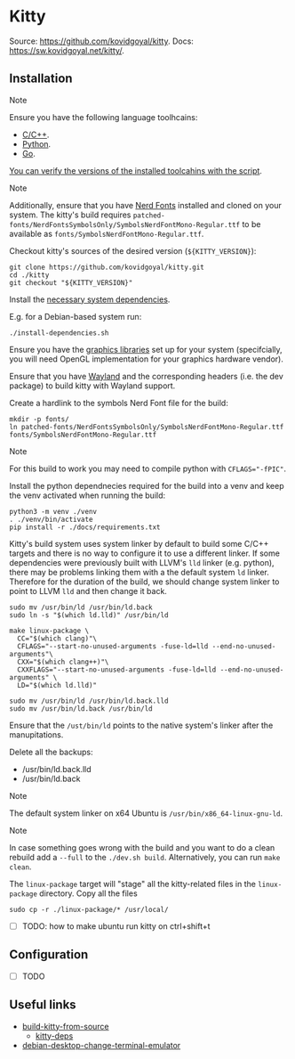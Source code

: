 # Kitty

Source: https://github.com/kovidgoyal/kitty.
Docs: https://sw.kovidgoyal.net/kitty/.

## Installation

> [!NOTE]
>
> Ensure you have the following language toolhcains:
> - [C/C++](../system-setup/toolchains/llvm/README.md).
> - [Python](../system-setup/toolchains/python/README.md).
> - [Go](../system-setup/toolchains/go/README.md).
>
> [You can verify the versions of the installed toolcahins with the script](../system-setup/toolchains/README.md#verify-versions-of-the-installed-toolchains).

> [!NOTE]
>
> Additionally, ensure that you have [Nerd Fonts](../system-setup/fonts.md#nerd-fonts) installed and cloned on your system. The kitty's build requires `patched-fonts/NerdFontsSymbolsOnly/SymbolsNerdFontMono-Regular.ttf` to be available as `fonts/SymbolsNerdFontMono-Regular.ttf`.

Checkout kitty's sources of the desired version (`${KITTY_VERSION}`):

```shell
git clone https://github.com/kovidgoyal/kitty.git
cd ./kitty
git checkout "${KITTY_VERSION}"
```

Install the [necessary system dependencies][kitty-deps].

E.g. for a Debian-based system run:

```shell
./install-dependencies.sh
```

Ensure you have the [graphics libraries](../../system-setup/graphics.md) set up for your system (specifcially, you will need OpenGL implementation for your graphics hardware vendor).

Ensure that you have [Wayland](../system-setup/wayland.md) and the corresponding headers (i.e. the dev package) to build kitty with Wayland support.

Create a hardlink to the symbols Nerd Font file for the build:

```shell
mkdir -p fonts/
ln patched-fonts/NerdFontsSymbolsOnly/SymbolsNerdFontMono-Regular.ttf fonts/SymbolsNerdFontMono-Regular.ttf
```

<!--
> [!NOTE]
>
> You can run `./dev.sh --help` to list all the available commands and options.

Build kitty:

```shell
export CC="$(which clang)"
export CXX="$(which clang++)"
export LD="$(which ld.lld)"
./dev.sh build
```
-->

> [!NOTE]
>
> For this build to work you may need to compile python with `CFLAGS="-fPIC"`.

Install the python dependnecies required for the build into a venv and keep the venv activated when running the build:

```shell
python3 -m venv ./venv
. ./venv/bin/activate
pip install -r ./docs/requirements.txt
```

Kitty's build system uses system linker by default to build some C/C++ targets and there is no way to configure it to use a different linker. If some dependencies were previously built with LLVM's `lld` linker (e.g. python), there may be problems linking them with a the default system `ld` linker. Therefore for the duration of the build, we should change system linker to point to LLVM `lld` and then change it back.

```shell
sudo mv /usr/bin/ld /usr/bin/ld.back
sudo ln -s "$(which ld.lld)" /usr/bin/ld

make linux-package \
  CC="$(which clang)"\
  CFLAGS="--start-no-unused-arguments -fuse-ld=lld --end-no-unused-arguments"\
  CXX="$(which clang++)"\
  CXXFLAGS="--start-no-unused-arguments -fuse-ld=lld --end-no-unused-arguments" \
  LD="$(which ld.lld)"

sudo mv /usr/bin/ld /usr/bin/ld.back.lld
sudo mv /usr/bin/ld.back /usr/bin/ld 
```

Ensure that the `/ust/bin/ld` points to the native system's linker after the manupitations.

Delete all the backups:
- /usr/bin/ld.back.lld
- /usr/bin/ld.back

> [!NOTE]
>
> The default system linker on x64 Ubuntu is `/usr/bin/x86_64-linux-gnu-ld`.

> [!NOTE]
>
> In case something goes wrong with the build and you want to do a clean rebuild add a `--full` to the `./dev.sh build`. Alternatively, you can run `make clean`.

The `linux-package` target will "stage" all the kitty-related files in the `linux-package` directory. Copy all the files

```shell
sudo cp -r ./linux-package/* /usr/local/
```

- [ ] TODO: how to make ubuntu run kitty on ctrl+shift+t

## Configuration

- [ ] TODO

## Useful links

- [build-kitty-from-source][build-kitty-from-source]
  - [kitty-deps][kitty-deps]
- [debian-desktop-change-terminal-emulator][debian-desktop-change-terminal-emulator]

[build-kitty-from-source]: <https://sw.kovidgoyal.net/kitty/build/>
[kitty-deps]: <https://sw.kovidgoyal.net/kitty/build/#dependencies>
[debian-desktop-change-terminal-emulator]: <https://askubuntu.com/questions/1135970/ctrl-alt-t-launches-a-different-terminal-than-that-from-the-launcher>
